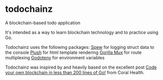 # todochainz
A blockchain-based todo application

It's intended as a way to learn blockchain technology and to practice using Go.

Todochainz uses the following packages:
  [Spew](https://github.com/davecgh/go-spew) for logging struct data to the console
  [Plush](https://github.com/gobuffalo/plush) for html template rendering
  [Gorilla Mux](https://github.com/gorilla/mux) for route multiplexing
  [Godotenv](https://github.com/joho/godotenv) for environment variables

Todochainz was inspired by and heavily based on the excellent post [Code your own blockchain in less than 200 lines of Go!](https://medium.com/@mycoralhealth/code-your-own-blockchain-in-less-than-200-lines-of-go-e296282bcffc) from Coral Health.
